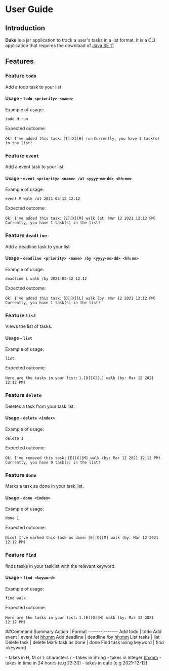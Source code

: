 # User Guide

## Introduction
**Duke** is a jar application to track a user's tasks in a list format.
It is a CLI application that requires the download of [Java SE 11](https://www.oracle.com/java/technologies/javase-jdk11-downloads.html)

## Features

### Feature `todo` 
Add a todo task to your list

#### Usage - `todo <priority> <name>`

Example of usage: 

`todo H run` 

Expected outcome:

`Ok! I've added this task:`
`[T][X][H] run`
`Currently, you have 1 task(s) in the list!`

### Feature `event` 
Add a event task to your list

#### Usage - `event <priority> <name> /at <yyyy-mm-dd> <hh:mm>`

Example of usage: 

`event M walk /at 2021-03-12 12:12` 

Expected outcome:

`Ok! I've added this task:`
`[E][X][M] walk (at: Mar 12 2021 12:12 PM)`
`Currently, you have 1 task(s) in the list!`

### Feature `deadline` 
Add a deadline task to your list

#### Usage - `deadline <priority> <name> /by <yyyy-mm-dd> <hh:mm>`

Example of usage: 

`deadline L walk /by 2021-03-12 12:12` 

Expected outcome:

`Ok! I've added this task:`
`[D][X][L] walk (by: Mar 12 2021 12:12 PM)`
`Currently, you have 1 task(s) in the list!`

### Feature `list` 
Views the list of tasks.

#### Usage - `list`

Example of usage:

`list` 

Expected outcome:

`Here are the tasks in your list:`
`1.[D][X][L] walk (by: Mar 12 2021 12:12 PM)`

### Feature `delete` 
Deletes a task from your task list.

#### Usage - `delete <index>`

Example of usage:

`delete 1` 

Expected outcome:

`Ok! I've removed this task:`
`[E][X][M] walk (by: Mar 12 2021 12:12 PM)`
`Currently, you have 0 task(s) in the list!`

### Feature `done` 
Marks a task as done in your task list.

#### Usage - `done <index>`

Example of usage:

`done 1` 

Expected outcome:

`Nice! I've marked this task as done:`
`[E][O][M] walk (by: Mar 12 2021 12:12 PM)`

### Feature `find` 
finds tasks in your tasklist with the relevant keyword.

#### Usage - `find <keyword>`

Example of usage:

`find walk` 

Expected outcome:

`Here are the tasks in your list:`
`1.[E][O][M] walk (by: Mar 12 2021 12:12 PM)`

##Command Summary
Action | Format
-------|-------
Add todo | todo <priority> <name>
Add event | event <priority> <name> /at <yyyy-mm-dd> <hh:mm>
Add deadline | deadline <priority> <name> /by <yyyy-mm-dd> <hh:mm>
List tasks | list
Delete task | delete <index>
Mark task as done | done <index>
Find task using keyword | find <keyword

<priority> - takes in H, M or L characters
<keyword>/<name> - takes in String
<index> - takes in Integer
<hh:mm> - takes in time in 24 hours (e.g 23:30)
<yyyy-mm-dd> - takes in date (e.g 2021-12-12)